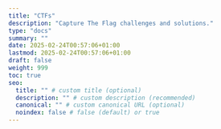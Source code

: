 ```yaml
---
title: "CTFs"
description: "Capture The Flag challenges and solutions."
type: "docs"
summary: ""
date: 2025-02-24T00:57:06+01:00
lastmod: 2025-02-24T00:57:06+01:00
draft: false
weight: 999
toc: true
seo:
  title: "" # custom title (optional)
  description: "" # custom description (recommended)
  canonical: "" # custom canonical URL (optional)
  noindex: false # false (default) or true
---
```

